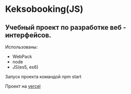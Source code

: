 <h1>Keksobooking(JS)</h2>
<h2>Учебный проект по разработке веб - интерфейсов.</h2>
<p>Использованы:</p>
<ul> 
  <li>WebPack</li>
  <li>node</li>
  <li>JS(es5, es6)</li>
</ul>
<p>Запуск проекта командой npm start</p>
Проект на <a href="https://keksobooking-js.vercel.app/">vercel</a>

